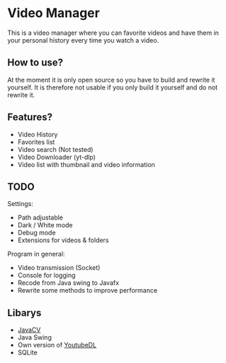 # Video Manager 
This is a video manager where you can favorite videos and have them in your personal history every time you watch a video.

## How to use?

At the moment it is only open source so you have to build and rewrite it yourself. 
It is therefore not usable if you only build it yourself and do not rewrite it.

## Features?

- Video History
- Favorites list
- Video search (Not tested)
- Video Downloader (yt-dlp)
- Video list with thumbnail and video information

## TODO

Settings:
- Path adjustable
- Dark / White mode
- Debug mode
- Extensions for videos & folders

Program in general:
- Video transmission (Socket)
- Console for logging
- Recode from Java swing to Javafx
- Rewrite some methods to improve performance

## Libarys

- [JavaCV](https://github.com/bytedeco/javacv)
- Java Swing
- Own version of [YoutubeDL](https://github.com/sapher/youtubedl-java)
- SQLite